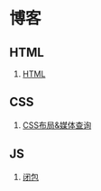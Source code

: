 # 博客

## HTML
1. [HTML](https://github.com/xujj277/blog/issues/1)


## CSS
1. [CSS布局&媒体查询](https://github.com/xujj277/blog/issues/2)

## JS
1. [闭包](https://github.com/xujj277/blog/issues/3)